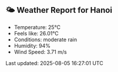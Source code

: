 <!-- WEATHER-START -->
## 🌤 Weather Report for Hanoi

- Temperature: 25°C
- Feels like: 26.01°C
- Conditions: moderate rain
- Humidity: 94%
- Wind Speed: 3.71 m/s

Last updated: 2025-08-05 16:27:01 UTC
<!-- WEATHER-END -->
